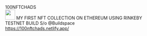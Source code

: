 100NFTCHADS<br> <img src="https://user-images.githubusercontent.com/54123008/144336087-246561c9-6151-4579-b0b6-189d0700ccd0.png" width="32px">
MY FIRST NFT COLLECTION ON ETHEREUM USING RINKEBY TESTNET BUILD S/o @Buildspace<br>
https://100nftchads.netlify.app/
